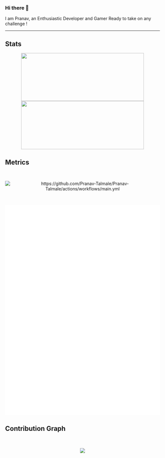 ### Hi there 👋
I am Pranav, an Enthusiastic Developer and Gamer Ready to take on any challenge !
____________________________________________________________________________________________________________________________________________

## Stats
<p align="center">
<a href="https://github.com/Pranav-Talmale">
  <img align="center" height=156px width=400px src="https://github-readme-stats.vercel.app/api?username=Pranav-Talmale&show_icons=true&theme=midnight-purple" />
</a>
<a href="https://github.com/Pranav-Talmale">
  <img align="center" height=157px width=400px src="https://github-readme-stats.vercel.app/api/top-langs/?username=Pranav-Talmale&theme=midnight-purple&layout=compact" />
</a></p>

## Metrics
<br>
<p align="center">
<img src="https://github.com/Pranav-Talmale/Pranav-Talmale/actions/workflows/main.yml/badge.svg" alt="https://github.com/Pranav-Talmale/Pranav-Talmale/actions/workflows/main.yml" /><br></p>
</p>

<br>
<p align="center">
<img src="https://github.com/Pranav-Talmale/Pranav-Talmale/blob/main/github-metrics.svg" alt="Pranav-Talmale" /><br>
</p>

## Contribution Graph 
<br>
<p align="center">
<img align="center" src="https://activity-graph.herokuapp.com/graph?username=Pranav-Talmale&bg_color=000000&color=9243ef&line=9243ef&point=fcaf00&radius=5"/>
</p>
</br>
